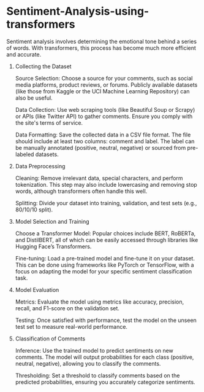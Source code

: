 # Sentiment-Analysis-using-transformers
Sentiment analysis involves determining the emotional tone behind a series of words. With transformers, this process has become much more efficient and accurate.

1. Collecting the Dataset

    Source Selection: Choose a source for your comments, such as social media platforms, product reviews, or forums. Publicly available datasets (like those from Kaggle or the UCI Machine Learning Repository) can also be useful.

    Data Collection: Use web scraping tools (like Beautiful Soup or Scrapy) or APIs (like Twitter API) to gather comments. Ensure you comply with the site's terms of service.

    Data Formatting: Save the collected data in a CSV file format. The file should include at least two columns: comment and label. The label can be manually annotated (positive, neutral, negative) or sourced from pre-labeled datasets.

2. Data Preprocessing

    Cleaning: Remove irrelevant data, special characters, and perform tokenization. This step may also include lowercasing and removing stop words, although transformers often handle this well.

    Splitting: Divide your dataset into training, validation, and test sets (e.g., 80/10/10 split).

3. Model Selection and Training

    Choose a Transformer Model: Popular choices include BERT, RoBERTa, and DistilBERT, all of which can be easily accessed through libraries like Hugging Face’s Transformers.

    Fine-tuning: Load a pre-trained model and fine-tune it on your dataset. This can be done using frameworks like PyTorch or TensorFlow, with a focus on adapting the model for your specific sentiment classification task.

4. Model Evaluation

    Metrics: Evaluate the model using metrics like accuracy, precision, recall, and F1-score on the validation set.

    Testing: Once satisfied with performance, test the model on the unseen test set to measure real-world performance.

5. Classification of Comments

    Inference: Use the trained model to predict sentiments on new comments. The model will output probabilities for each class (positive, neutral, negative), allowing you to classify the comments.
   
    Thresholding: Set a threshold to classify comments based on the predicted probabilities, ensuring you accurately categorize sentiments.

